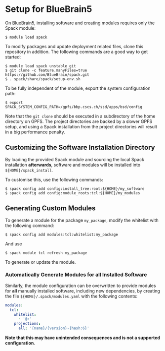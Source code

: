 # Setup for BlueBrain5

On BlueBrain5, installing software and creating modules requires only the
Spack module:

    $ module load spack

To modify packages and update deployment related files,
clone this repository in addition.
The following commands are a good way to get started:

    $ module load spack unstable git
    $ git clone -c feature.manyFiles=true https://github.com/BlueBrain/spack.git
    $ . spack/share/spack/setup-env.sh

To be fully independent of the module, export the system configuration
path:

    $ export SPACK_SYSTEM_CONFIG_PATH=/gpfs/bbp.cscs.ch/ssd/apps/bsd/config

Note that the `git clone` should be executed in a subdirectory of the home
directory on GPFS.
The project directories are backed by a slower GPFS setup, and using a
Spack installation from the project directories will result in a big
performance penalty.

## Customizing the Software Installation Directory

By loading the provided Spack module and sourcing the local Spack
installation **afterwards**,
software and modules will be installed into `${HOME}/spack_install`.

To customise this, use the following commands:

    $ spack config add config:install_tree:root:${HOME}/my_software
    $ spack config add config:module_roots:tcl:${HOME}/my_modules

## Generating Custom Modules

To generate a module for the package `my_package`,
modify the whitelist with the following command:

    $ spack config add modules:tcl:whitelist:my_package

And use

    $ spack module tcl refresh my_package

To generate or update the module.

### Automatically Generate Modules for all Installed Software

Similarly, the module configuration can be overwritten to provide modules
for **all** manually installed software, including new dependencies, by
creating the file `${HOME}/.spack/modules.yaml` with the following
contents:
```yaml
modules:
  tcl:
    whitelist:
      - '@:'
    projections:
      all: '{name}/{version}-{hash:6}'
```
**Note that this may have unintended consequences and is not a supported configuration**.
